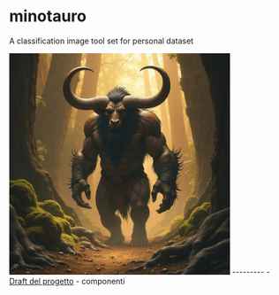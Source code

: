 # minotauro

A classification image tool set for personal dataset

<img src="minotaur.jpg" alt="minotaur" width="400"/>
---------
- <a href="draft.md">Draft del progetto</a>
- componenti


